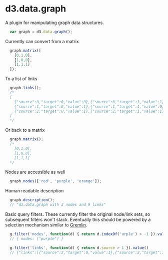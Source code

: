 # d3.data.graph

A plugin for manipulating graph data structures.

```js
  var graph = d3.data.graph();
```
Currently can convert from a matrix

```js
  graph.matrix([
    [0,1,0],
    [1,0,0],
    [1,1,1]
  ]);
```

To a list of links

```js
  graph.links();
  /*
  [
    {"source":0,"target":0,"value":0},{"source":0,"target":1,"value":1},{"source":0,"target":2,"value":0},
    {"source":1,"target":0,"value":1},{"source":1,"target":1,"value":0},{"source":1,"target":2,"value":0},
    {"source":2,"target":0,"value":1},{"source":2,"target":1,"value":1},{"source":2,"target":2,"value":1}
  ]
  */
```

Or back to a matrix

```js
  graph.matrix();
  /*
    [0,1,0],
    [1,0,0],
    [1,1,1]
  */
```

Nodes are accessible as well

```js
  graph.nodes(['red', 'purple', 'orange']);
```

Human readable description

```js
  graph.description();
  // "d3.data.graph with 3 nodes and 9 links"
```

Basic query filters. These currently filter the original node/link sets, so subsequent filters won't stack. Eventually this should be powered by a selection mechanism similar to [Gremlin](https://github.com/tinkerpop/gremlin/wiki/Basic-Graph-Traversals).

```js
  g.filter('nodes', function(d) { return d.indexOf('urple') > -1 }).value();
  // { nodes: ["purple"] }

  g.filter('links', function(d) { return d.source > 1 }).value()
  // {"links":[{"source":2,"target":0,"value":1},{"source":2,"target":1,"value":1},{"source":2,"target":2,"value":1}]}
```

